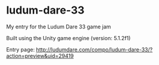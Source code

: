 # ludum-dare-33
My entry for the Ludum Dare 33 game jam

Built using the Unity game engine (version: 5.1.2f1)

Entry page: http://ludumdare.com/compo/ludum-dare-33/?action=preview&uid=29419
